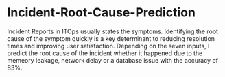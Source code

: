 # Incident-Root-Cause-Prediction
Incident Reports in ITOps usually states the symptoms. Identifying the root cause of the symptom quickly is a key determinant to reducing resolution times and improving user satisfaction. Depending on the seven inputs, I predict the root cause of the incident whether it happened due to the memeory leakage, network delay or a database issue with the accuracy of 83%.
